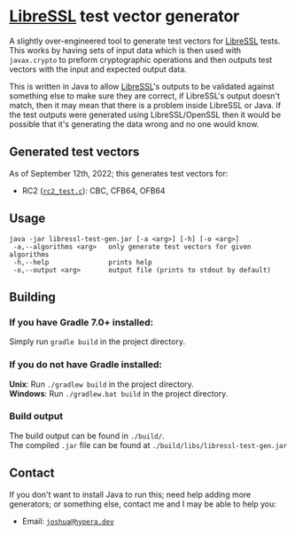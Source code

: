 # [LibreSSL](https://www.libressl.org/) test vector generator

A slightly over-engineered tool to generate test vectors for [LibreSSL](https://www.libressl.org/) tests.
This works by having sets of input data which is then used with `javax.crypto` to preform cryptographic operations and then outputs test vectors with the input and expected output data.

This is written in Java to allow [LibreSSL](https://www.libressl.org/)'s outputs to be validated against something else to make sure they are correct, if LibreSSL's output doesn't match, then it may mean that there is a problem inside LibreSSL or Java. If the test outputs were generated using LibreSSL/OpenSSL then it would be possible that it's generating the data wrong and no one would know.

## Generated test vectors
As of September 12th, 2022; this generates test vectors for:
 - RC2 ([`rc2_test.c`](https://cvsweb.openbsd.org/cgi-bin/cvsweb/src/regress/lib/libcrypto/rc2/rc2_test.c)): CBC, CFB64, OFB64


## Usage
```
java -jar libressl-test-gen.jar [-a <arg>] [-h] [-o <arg>]
 -a,--algorithms <arg>   only generate test vectors for given algorithms
 -h,--help               prints help
 -o,--output <arg>       output file (prints to stdout by default)
```


## Building

### If you have Gradle 7.0+ installed:
Simply run `gradle build` in the project directory.

### If you do not have Gradle installed:
**Unix**: Run `./gradlew build` in the project directory.  
**Windows**: Run `./gradlew.bat build` in the project directory.

### Build output
The build output can be found in `./build/`.  
The compiled `.jar` file can be found at `./build/libs/libressl-test-gen.jar`


## Contact
If you don't want to install Java to run this; need help adding more generators; or something else, contact me and I may be able to help you:
 - Email: [`joshua@hypera.dev`](mailto:joshua@hypera.dev)